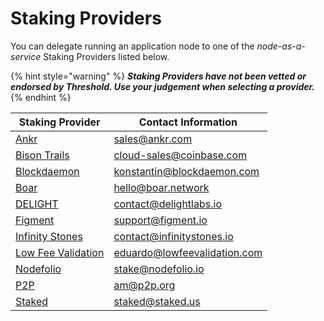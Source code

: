 # Staking Providers

You can delegate running an application node to one of the _node-as-a-service_ Staking Providers listed below.&#x20;

{% hint style="warning" %}
_**Staking Providers have not been vetted or endorsed by Threshold. Use your judgement when selecting a provider.**_
{% endhint %}

| Staking Provider                                    | Contact Information                                                 |
| --------------------------------------------------- | ------------------------------------------------------------------- |
| [Ankr](https://www.ankr.com/)                       | [sales@ankr.com](mailto:sales@ankr.com)                             |
| [Bison Trails](https://bisontrails.co/)             | [cloud-sales@coinbase.com](mailto:cloud-sales@coinbase.com)         |
| [Blockdaemon](https://blockdaemon.com/)             | [konstantin@blockdaemon.com](mailto:konstantin@blockdaemon.com)     |
| [Boar](https://boar.network/)                       | [hello@boar.network](mailto:hello@boar.network)                     |
| [DELIGHT](https://delightlabs.io/)                  | [contact@delightlabs.io](mailto:contact@delightlabs.io)             |
| [Figment](https://figment.io/)                      | [support@figment.io](mailto:support@figment.io)                     |
| [Infinity Stones](https://infstones.io/)            | [contact@infinitystones.io](mailto:contact@delightlabs.io)          |
| [Low Fee Validation](https://lowfeevalidation.com/) | [eduardo@lowfeevalidation.com](mailto:eduardo@lowfeevalidation.com) |
| [Nodefolio](https://nodefolio.io/)                  | [stake@nodefolio.io](mailto:stake%40nodefolio.io)                   |
| [P2P](https://p2p.org/)                             | [am@p2p.org](mailto:am@p2p.org)                                     |
| [Staked](https://staked.us/)                        | [staked@staked.us](mailto:staked%40staked.us)                       |

